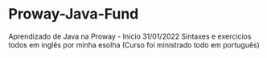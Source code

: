 # Proway-Java-Fund
Aprendizado de Java na Proway - Inicio 31/01/2022
Sintaxes e exercicios todos em inglês por minha esolha (Curso foi ministrado todo em português)
